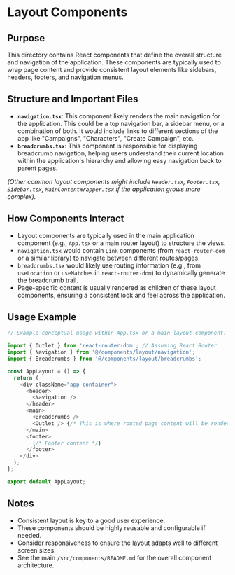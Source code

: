 # Layout Components

## Purpose

This directory contains React components that define the overall structure and navigation of the application. These components are typically used to wrap page content and provide consistent layout elements like sidebars, headers, footers, and navigation menus.

## Structure and Important Files

- **`navigation.tsx`**: This component likely renders the main navigation for the application. This could be a top navigation bar, a sidebar menu, or a combination of both. It would include links to different sections of the app like "Campaigns", "Characters", "Create Campaign", etc.
- **`breadcrumbs.tsx`**: This component is responsible for displaying breadcrumb navigation, helping users understand their current location within the application's hierarchy and allowing easy navigation back to parent pages.

*(Other common layout components might include `Header.tsx`, `Footer.tsx`, `Sidebar.tsx`, `MainContentWrapper.tsx` if the application grows more complex).*

## How Components Interact

- Layout components are typically used in the main application component (e.g., `App.tsx` or a main router layout) to structure the views.
- `navigation.tsx` would contain `Link` components (from `react-router-dom` or a similar library) to navigate between different routes/pages.
- `breadcrumbs.tsx` would likely use routing information (e.g., from `useLocation` or `useMatches` in `react-router-dom`) to dynamically generate the breadcrumb trail.
- Page-specific content is usually rendered as children of these layout components, ensuring a consistent look and feel across the application.

## Usage Example

```typescript
// Example conceptual usage within App.tsx or a main layout component:

import { Outlet } from 'react-router-dom'; // Assuming React Router
import { Navigation } from '@/components/layout/navigation';
import { Breadcrumbs } from '@/components/layout/breadcrumbs';

const AppLayout = () => {
  return (
    <div className="app-container">
      <header>
        <Navigation />
      </header>
      <main>
        <Breadcrumbs />
        <Outlet /> {/* This is where routed page content will be rendered */}
      </main>
      <footer>
        {/* Footer content */}
      </footer>
    </div>
  );
};

export default AppLayout;
```

## Notes

- Consistent layout is key to a good user experience.
- These components should be highly reusable and configurable if needed.
- Consider responsiveness to ensure the layout adapts well to different screen sizes.
- See the main `/src/components/README.md` for the overall component architecture.
